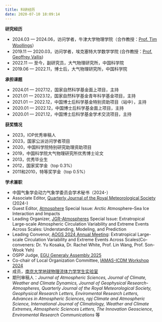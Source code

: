 ```yaml
---
title: 科研经历
date: 2020-07-10 18:09:14
---
```


**研究经历**
- 2024.03 — 2024.06，访问学者，牛津大学物理学院（合作教授：[Prof. Tim Woollings](https://www.physics.ox.ac.uk/our-people/woollings)）
- 2019.11 — 2020.03，访问学者，埃克塞特大学数学学院 (合作教授：[Prof. Geoffrey Vallis](https://mathematics.exeter.ac.uk/people/profile/index.php?web_id=gv219))
- 2022.11 — 至今，副研究员，大气物理研究所，中国科学院
- 2019.06 — 2022.11，博士后，大气物理研究所，中国科学院


**承担课题**
- 2024.01 — 2027.12，国家自然科学基金面上项目，主持
- 2021.01 — 2023.12，国家自然科学基金青年科学基金项目，主持
- 2021.01 — 2022.12，中国博士后科学基金特别资助项目（站中），主持
- 2020.01 — 2022.12，中国博士后科学基金面上项目，主持
- 2020.01 — 2021.12，中国博士后科学基金学术交流项目，主持

**获奖情况**
- 2023，IOP优秀审稿人
- 2023，国家公派访问学者项目
- 2020，中国科学院特别研究助理资助项目
- 2019，中国科学院大气物理研究所优秀博士论文
- 2013，优秀毕业生
- 2012，国家奖学金（top 0.3%）
- 2011和2010，特等奖学金（top 0.5%）

**学术兼职**
- 中国气象学会动力气象学委员会学术秘书（2024-） 
- Associate Editor, [Quarterly Journal of the Royal Meteorological Society](https://rmets.onlinelibrary.wiley.com/hub/journal/1477870X/editorial-board/editorial-board) (2024-)
- Guest Editor, [Atmosphere](https://www.mdpi.com/journal/atmosphere/special_issues/SA29V8X5NR) Special Issue: Arctic Atmosphere–Sea Ice Interaction and Impacts
- Leading Organizer, [JGR-Atmospheres](https://agupubs.onlinelibrary.wiley.com/hub/journal/21698996/call-for-papers/si-2024-000624) Special Issue: Extratropical Large-scale Atmospheric Circulation Variability and Extreme Events Across Scales: Understanding, Modeling, and Prediction
- Leading Convenor, [AOGS 2024 Annual Meeting](https://www.asiaoceania.org/aogs2024/public.asp?page=home.asp): Extratropical Large-scale Circulation Variability and Extreme Events Across Scales(Co-conveners: Dr. Yu Kosaka, Dr. Rachel White, Prof. Lin Wang, Prof. Son-Wook Yeh)
- OSPP Judge, [EGU Generaly Assembly 2025](https://www.egu25.eu/)
- Co-chair of Local Organization Committee, [IAMAS-ICDM Workshop 2024](https://icdm2024.nju.edu.cn/#/)
- 成员，[南京大学地球物理流体力学学生实验室](http://www.njugfd.org/)
- 期刊审稿人：*Journal of Atmospheric Sciences, Journal of Climate, Weather and Climate Dynamics, Journal of Geophysical Research-Atmospheres, Quarterly Journal of the Royal Meteorological Society, Geophysical Research Letters, Enviromental Research Letters, Advances in Atmospheric Sciences, npj Climate and Atmospheric Science, International Journal of Climatology, Weather and Climate Extremes, Atmospheric Sciences Letters, The Innovation Geoscience, Enviromental Research Communications* 等
